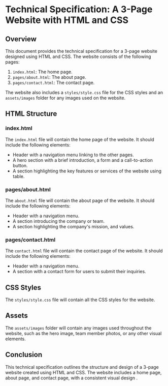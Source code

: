 # Technical Specification: A 3-Page Website with HTML and CSS

## Overview
This document provides the technical specification for a 3-page website designed using HTML and CSS. The website consists of the following pages:

1. `index.html`: The home page.
2. `pages/about.html`: The about page.
3. `pages/contact.html`: The contact page.

The website also includes a `styles/style.css` file for the CSS styles and an `assets/images` folder for any images used on the website.

## HTML Structure

### index.html
The `index.html` file will contain the home page of the website. It should include the following elements:

- Header with a navigation menu linking to the other pages.
- A hero section with a brief introduction, a form and a call-to-action button.
- A section highlighting the key features or services of the website using table.

### pages/about.html
The `about.html` file will contain the about page of the website. It should include the following elements:

- Header with a navigation menu.
- A section introducing the company or team.
- A section highlighting the company's mission, and values.

### pages/contact.html
The `contact.html` file will contain the contact page of the website. It should include the following elements:

- Header with a navigation menu.
- A section with a contact form for users to submit their inquiries.

## CSS Styles
The `styles/style.css` file will contain all the CSS styles for the website. 

## Assets
The `assets/images` folder will contain any images used throughout the website, such as the hero image, team member photos, or any other visual elements.

## Conclusion
This technical specification outlines the structure and design of a 3-page website created using HTML and CSS. The website includes a home page, about page, and contact page, with a consistent visual design .